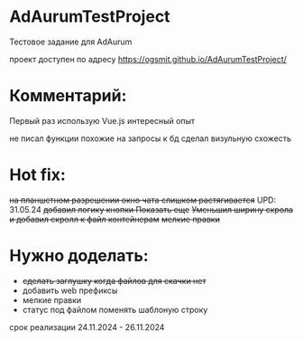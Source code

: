 # AdAurumTestProject
Тестовое задание для AdAurum

проект доступен по адресу  https://ogsmit.github.io/AdAurumTestProject/

# Комментарий:
Первый раз использую Vue.js интересный опыт

не писал функции похожие на запросы к бд
сделал визульную схожесть

# Hot fix:
~~на планшетном разрешении окно чата слишком растягивается~~
UPD: 31.05.24
~~добавил логику кнопки Показать еще~~
~~Уменьшил ширину скрола и добавил скролл к файл контейнерам~~
~~мелкие правки~~

# Нужно доделать:
- ~~сделать заглушку когда файлов для скачки нет~~
- добавить web префиксы
- мелкие правки
- статус под файлом поменять шаблоную строку

срок реализации 24.11.2024 - 26.11.2024
